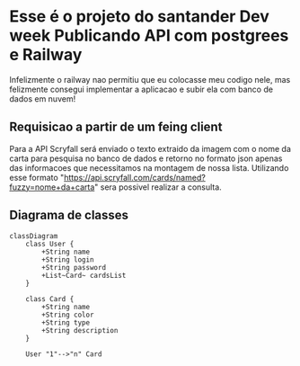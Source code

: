 # Esse é o projeto do santander Dev week Publicando API com postgrees e Railway
Infelizmente o railway nao permitiu que eu colocasse meu codigo nele, mas felizmente consegui implementar a aplicacao e subir ela com banco de dados em nuvem!

## Requisicao a partir de um feing client
Para a API Scryfall será enviado o texto extraido da imagem com o nome da carta para pesquisa no banco de dados e retorno no formato json apenas das informacoes
que necessitamos na montagem de nossa lista. Utilizando esse formato "https://api.scryfall.com/cards/named?fuzzy=nome+da+carta" sera possivel realizar a consulta.

## Diagrama de classes
```mermaid
classDiagram
    class User {
        +String name
        +String login
        +String password
        +List~Card~ cardsList
    }

    class Card {
        +String name
        +String color
        +String type
        +String description
    }

    User "1"-->"n" Card

```
